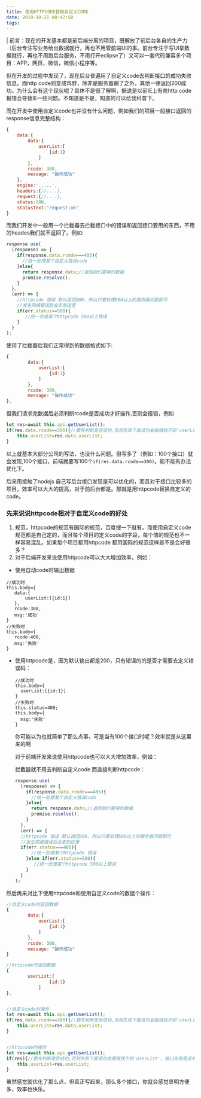 ```yaml
---
title: 使用HTTPCODE替换自定义CODE
date: 2019-10-21 08:47:58
tags:
---
```

| 前言：现在的开发基本都是前后端分离的项目，既解放了前后台各自的生产力（后台专注写业务给出数据就行，再也不用管前端UI的事。前台专注于写UI拿数据就行，再也不用跑后台服务，不用打开eclipse了）又可以一套代码兼容多个项目：APP，网页，微信，微信小程序等。

但在开发的过程中发现了，现在后台普遍用了自定义code去判断接口的成功失败信息。而http code则变成鸡脖，除非是服务器蹦了之外，其他一律返回200成功。为什么会有这个现状呢？具体不是很了解啊，据说是以前IE上有些http code报错会导致IE一些问题。不知道是不是，知道的可以给我科普下。

而在开发中使用自定义code也并没有什么问题，例如我们的项目一般接口返回的response信息完整结构：



```javascript
{
	data:{
		data:{
			userList:[
				{id:1}
			]
		},
		rcode: 300,
		message: "操作成功"
	},
	engine:'.....',
	headers:{//....},
	request:{//....},
	status:200,
	statusText:"request:ok"
}
```





而我们开发中一般用一个拦截器去拦截接口中的错误和返回接口要用的东西，不用的heades我们就不返回了。例如:

```javascript
response.use(
  (response) => {
    if(response.data.rcode===405){
      //统一处理某个自定义错误code
    }else{
      return response.data;//返回我们要用的数据
      promise.resolve();
    }
  },
  (err) => {
	//httpcode 错误 默认返回200，所以只要处理500以上的服务器问题即可
	//发生网络错误后会走到这里
    if(err.status>=500){
       //统一处理某个httpcode 500以上错误
    }
  }
);
```





使用了拦截器后我们正常得到的数据格式如下:

```javascript
{
		data:{
			userList:[
				{id:1}
			]
		},
		rcode: 300,
		message: "操作成功"
},
```





但我们请求完数据后必须判断rcode是否成功才好操作,否则会报错，例如

```javascript
let res=await this.api.getUserList();
if(res.data.rcode==300){//要先判断是否成功,否则失败下面语句会报错找不到'userList'，接口失败是没有返回userList的	
	this.userList=res.data.userList;
}
```



以上就基本大部分公司的写法，也没什么问题。但写多了（例如：100个接口）就会发现,100个接口，前端就要写100个` if(res.data.rcode==300) `。能不能有办法优化下。

后来用接触了nodejs 自己写后台接口发现是可以优化的，而且对于接口比较多的项目，效率可以大大的提高，对于前后台都是。那就是用httpcode替换自定义的code。

###  先来说说httpcode相对于自定义code的好处

1. 规范，httpcode的规范有国际的规范，百度搜一下就有。而使用自定义code规范都是自己定的，而且每个项目的定义code的字段，每个值的规范也不一样容易混乱。如果每个项目都用httpcode 都用国际的规范这样是不是会好很多？
2. 对于后端开发来说使用httpcode可以大大增加效率，例如：

- 使用自动code时输出数据

 ```
 //成功时
this.body={
	data:{
		userList:[{id:1}]
	},
	rcode:300,
	msg:'成功'
}
//失败时
this.body={
	rcode:400,
	msg:'失败'
}

 ```

- 使用httpcode是，因为默认输出都是200，只有错误的的是否才需要去定义错误码：

  ```
  //成功时
  this.body={
  	userList:[{id:1}]
  }
  //失败时
  this.status=400;
  this.body={
  	msg:'失败'
  }
  ```

  你可能以为也就简单了那么点事，可是当有100个接口时呢？效率就是从这里来的啊



  对于前端开发来说使用httpcode也可以大大增加效率，例如：

  拦截器就不用去判断自定义code 而直接判断httpcode：

  ``` javascript
  response.use(
    (response) => {
      if(response.data.rcode===405){
        //统一处理某个自定义错误code
      }else{
        return response.data;//返回我们要用的数据
        promise.resolve();
      }
    },
    (err) => {
  	//httpcode 错误 默认返回200，所以只要处理500以上的服务器问题即可
  	//发生网络错误后会走到这里
  	if(err.status===400){
        //统一处理某个httpcode 错误
      }else if(err.status>=500){
         //统一处理某个httpcode 500以上错误
      }
    }
  );
  ```



然后再来对比下使用httpcode和使用自定义code的数据个操作：

``` javascript
//自定义code时返回数据
{
		data:{
			userList:[
				{id:1}
			]
		},
		rcode: 300,
		message: "操作成功"
}

//httpcode时返回数据
{
		userList:[
				{id:1}
			]
},


//自定义code时操作
let res=await this.api.getUserList();
if(res.data.rcode==300){//要先判断是否成功,否则失败下面语句会报错找不到'userList'，接口失败是没有返回userList的	
	this.userList=res.data.userList;
}


//httpcode时操作
let res=await this.api.getUserList();
if(res){//要先判断是否成功,否则失败下面语句会报错找不到'userList'，接口失败是没有返回userList的	
	this.userList=res.userList;
}
```



虽然感觉就优化了那么点，但真正写起来，那么多个接口，你就会感觉显明方便多，效率也快乐。
